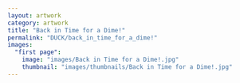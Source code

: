 ```yaml
---
layout: artwork
category: artwork
title: "Back in Time for a Dime!"
permalink: "DUCK/back_in_time_for_a_dime!"
images:
  "first page":
    image: "images/Back in Time for a Dime!.jpg"
    thumbnail: "images/thumbnails/Back in Time for a Dime!.jpg"
---
```

